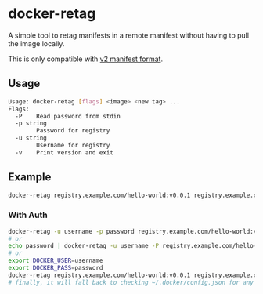 # docker-retag

A simple tool to retag manifests in a remote manifest without having to pull the image locally.

This is only compatible with [v2 manifest format](https://docs.docker.com/registry/spec/manifest-v2-2/).

## Usage

```bash
Usage: docker-retag [flags] <image> <new tag> ...
Flags:
  -P    Read password from stdin
  -p string
        Password for registry
  -u string
        Username for registry
  -v    Print version and exit
```

## Example

```bash
docker-retag registry.example.com/hello-world:v0.0.1 registry.example.com/hello-world:main registry.example.com/hello-world:latest
```

### With Auth

```bash
docker-retag -u username -p password registry.example.com/hello-world:v0.0.1 registry.example.com/hello-world:main
# or
echo password | docker-retag -u username -P registry.example.com/hello-world:v0.0.1 registry.example.com/hello-world:main
# or
export DOCKER_USER=username
export DOCKER_PASS=password
docker-retag registry.example.com/hello-world:v0.0.1 registry.example.com/hello-world:main
# finally, it will fall back to checking ~/.docker/config.json for any inline auths for the registry
```